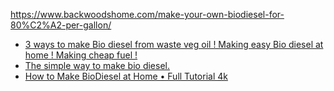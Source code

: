 https://www.backwoodshome.com/make-your-own-biodiesel-for-80%C2%A2-per-gallon/

- [3 ways to make Bio diesel from waste veg oil ! Making easy Bio diesel at home ! Making cheap fuel !](https://youtu.be/cOm516Vx_Jk)
- [The simple way to make bio diesel.](https://youtu.be/0VxYuYiZZZA)
- [How to Make BioDiesel at Home • Full Tutorial 4k](https://youtu.be/B_47Un6QDUg)
